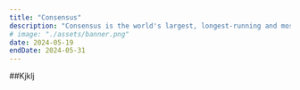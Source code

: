 ```yaml
---
title: "Consensus"
description: "Consensus is the world's largest, longest-running and most influential gathering that brings together all sides of the cryptocurrency, blockchain and Web3 community."
# image: "./assets/banner.png"
date: 2024-05-19
endDate: 2024-05-31
---
```


##Kjklj
